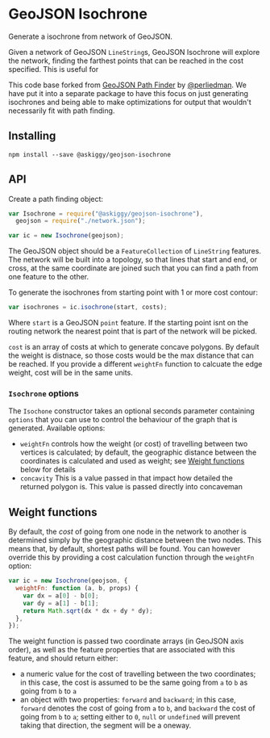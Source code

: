# GeoJSON Isochrone

Generate a isochrone from network of GeoJSON.

Given a network of GeoJSON `LineString`s, GeoJSON Isochrone will explore the network, finding the farthest points that can be reached in the cost specified. This is useful for

This code base forked from [GeoJSON Path Finder](https://github.com/perliedman/geojson-path-finder) by [@perliedman](https://github.com/perliedman). We have put it into a separate package to have this focus on just generating isochrones and being able to make optimizations for output that wouldn't necessarily fit with path finding.

## Installing

```
npm install --save @askiggy/geojson-isochrone
```

## API

Create a path finding object:

```javascript
var Isochrone = require("@askiggy/geojson-isochrone"),
  geojson = require("./network.json");

var ic = new Isochrone(geojson);
```

The GeoJSON object should be a `FeatureCollection` of `LineString` features. The network will be built
into a topology, so that lines that start and end, or cross, at the same coordinate are joined such that
you can find a path from one feature to the other.

To generate the isochrones from starting point with 1 or more cost contour:

```javascript
var isochrones = ic.isochrone(start, costs);
```

Where `start` is a GeoJSON `point` feature. If the starting point isnt on the routing network the nearest point that is part of the network will be picked.

`cost` is an array of costs at which to generate concave polygons. By default the weight is distnace, so those costs
would be the max distance that can be reached. If you provide a different `weightFn` function to calcuate the edge weight, cost will be in the same units.

### `Isochrone` options

The `Isochone` constructor takes an optional seconds parameter containing `options` that you can
use to control the behaviour of the graph that is generated. Available options:

- `weightFn` controls how the weight (or cost) of travelling between two vertices is calculated;
  by default, the geographic distance between the coordinates is calculated and used as weight;
  see [Weight functions](#weight-functions) below for details
- `concavity` This is a value passed in that impact how detailed the returned polygon is. This value is passed directly into concaveman

## Weight functions

By default, the _cost_ of going from one node in the network to another is determined simply by
the geographic distance between the two nodes. This means that, by default, shortest paths will be found.
You can however override this by providing a cost calculation function through the `weightFn` option:

```javascript
var ic = new Isochrone(geojson, {
  weightFn: function (a, b, props) {
    var dx = a[0] - b[0];
    var dy = a[1] - b[1];
    return Math.sqrt(dx * dx + dy * dy);
  },
});
```

The weight function is passed two coordinate arrays (in GeoJSON axis order), as well as the feature properties
that are associated with this feature, and should return either:

- a numeric value for the cost of travelling between the two coordinates; in this case, the cost is assumed
  to be the same going from `a` to `b` as going from `b` to `a`
- an object with two properties: `forward` and `backward`; in this case,
  `forward` denotes the cost of going from `a` to `b`, and
  `backward` the cost of going from `b` to `a`; setting either
  to `0`, `null` or `undefined` will prevent taking that direction,
  the segment will be a oneway.
